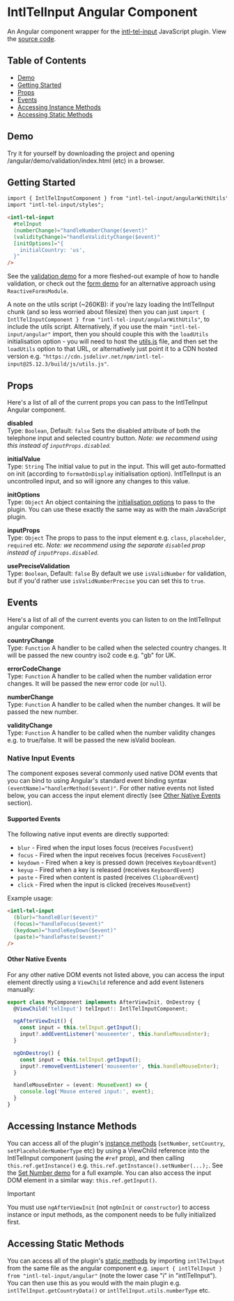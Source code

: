 # IntlTelInput Angular Component

An Angular component wrapper for the [intl-tel-input](https://github.com/jackocnr/intl-tel-input) JavaScript plugin. View the [source code](https://github.com/jackocnr/intl-tel-input/blob/master/angular/src/intl-tel-input/angular.ts).

## Table of Contents

- [Demo](#demo)
- [Getting Started](#getting-started)
- [Props](#props)
- [Events](#events)
- [Accessing Instance Methods](#accessing-instance-methods)
- [Accessing Static Methods](#accessing-static-methods)

## Demo

Try it for yourself by downloading the project and opening /angular/demo/validation/index.html (etc) in a browser.

## Getting Started

```html
import { IntlTelInputComponent } from "intl-tel-input/angularWithUtils";
import "intl-tel-input/styles";

<intl-tel-input
  #telInput
  (numberChange)="handleNumberChange($event)"
  (validityChange)="handleValidityChange($event)"
  [initOptions]="{
    initialCountry: 'us',
  }"
/>
```

See the [validation demo](https://github.com/jackocnr/intl-tel-input/blob/master/angular/demo/validation/validation.component.ts) for a more fleshed-out example of how to handle validation, or check out the [form demo](https://github.com/jackocnr/intl-tel-input/blob/master/angular/demo/form/form.component.ts) for an alternative approach using `ReactiveFormsModule`.

A note on the utils script (~260KB): if you're lazy loading the IntlTelInput chunk (and so less worried about filesize) then you can just `import { IntlTelInputComponent } from "intl-tel-input/angularWithUtils"`, to include the utils script. Alternatively, if you use the main `"intl-tel-input/angular"` import, then you should couple this with the `loadUtils` initialisation option - you will need to host the [utils.js](https://github.com/jackocnr/intl-tel-input/blob/master/build/js/utils.js) file, and then set the `loadUtils` option to that URL, or alternatively just point it to a CDN hosted version e.g. `"https://cdn.jsdelivr.net/npm/intl-tel-input@25.12.3/build/js/utils.js"`.

## Props

Here's a list of all of the current props you can pass to the IntlTelInput Angular component.

**disabled**\
Type: `Boolean`, Default: `false`
Sets the disabled attribute of both the telephone input and selected country button. _Note: we recommend using this instead of `inputProps.disabled`._

**initialValue**\
Type: `String`
The initial value to put in the input. This will get auto-formatted on init (according to `formatOnDisplay` initialisation option). IntlTelInput is an uncontrolled input, and so will ignore any changes to this value.

**initOptions**\
Type: `Object`
An object containing the [initialisation options](https://github.com/jackocnr/intl-tel-input?tab=readme-ov-file#initialisation-options) to pass to the plugin. You can use these exactly the same way as with the main JavaScript plugin.

**inputProps**\
Type: `Object`
The props to pass to the input element e.g. `class`, `placeholder`, `required` etc. _Note: we recommend using the separate `disabled` prop instead of `inputProps.disabled`._

**usePreciseValidation**\
Type: `Boolean`, Default: `false`
By default we use `isValidNumber` for validation, but if you'd rather use `isValidNumberPrecise` you can set this to `true`.

## Events

Here's a list of all of the current events you can listen to on the IntlTelInput angular component.

**countryChange**\
Type: `Function`
A handler to be called when the selected country changes. It will be passed the new country iso2 code e.g. "gb" for UK.

**errorCodeChange**\
Type: `Function`
A handler to be called when the number validation error changes. It will be passed the new error code (or `null`).

**numberChange**\
Type: `Function`
A handler to be called when the number changes. It will be passed the new number.

**validityChange**\
Type: `Function`
A handler to be called when the number validity changes e.g. to true/false. It will be passed the new isValid boolean.

### Native Input Events

The component exposes several commonly used native DOM events that you can bind to using Angular's standard event binding syntax `(eventName)="handlerMethod($event)"`. For other native events not listed below, you can access the input element directly (see [Other Native Events](#other-native-events) section).

#### Supported Events

The following native input events are directly supported:
- `blur` - Fired when the input loses focus (receives `FocusEvent`)
- `focus` - Fired when the input receives focus (receives `FocusEvent`)
- `keydown` - Fired when a key is pressed down (receives `KeyboardEvent`)
- `keyup` - Fired when a key is released (receives `KeyboardEvent`)
- `paste` - Fired when content is pasted (receives `ClipboardEvent`)
- `click` - Fired when the input is clicked (receives `MouseEvent`)

Example usage:
```html
<intl-tel-input
  (blur)="handleBlur($event)"
  (focus)="handleFocus($event)"
  (keydown)="handleKeyDown($event)"
  (paste)="handlePaste($event)"
/>
```

#### Other Native Events

For any other native DOM events not listed above, you can access the input element directly using a `ViewChild` reference and add event listeners manually:

```typescript
export class MyComponent implements AfterViewInit, OnDestroy {
  @ViewChild('telInput') telInput!: IntlTelInputComponent;

  ngAfterViewInit() {
    const input = this.telInput.getInput();
    input?.addEventListener('mouseenter', this.handleMouseEnter);
  }

  ngOnDestroy() {
    const input = this.telInput.getInput();
    input?.removeEventListener('mouseenter', this.handleMouseEnter);
  }

  handleMouseEnter = (event: MouseEvent) => {
    console.log('Mouse entered input:', event);
  }
}
```

## Accessing Instance Methods

You can access all of the plugin's [instance methods](https://github.com/jackocnr/intl-tel-input/blob/master/README.md#instance-methods) (`setNumber`, `setCountry`, `setPlaceholderNumberType` etc) by using a ViewChild reference into the IntlTelInput component (using the `#ref` prop), and then calling `this.ref.getInstance()` e.g. `this.ref.getInstance().setNumber(...);`. See the [Set Number demo](https://github.com/jackocnr/intl-tel-input/blob/master/angular/demo/set-number/set-number.component.ts) for a full example. You can also access the input DOM element in a similar way: `this.ref.getInput()`.

> [!IMPORTANT]
> You must use `ngAfterViewInit` (not `ngOnInit` or `constructor`) to access instance or input methods, as the component needs to be fully initialized first.

## Accessing Static Methods

You can access all of the plugin's [static methods](https://github.com/jackocnr/intl-tel-input/blob/master/README.md#static-methods) by importing `intlTelInput` from the same file as the angular component e.g. `import { intlTelInput } from "intl-tel-input/angular"` (note the lower case "i" in "intlTelInput"). You can then use this as you would with the main plugin e.g. `intlTelInput.getCountryData()` or `intlTelInput.utils.numberType` etc.
